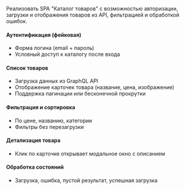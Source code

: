 Реализовать SPA "Каталог товаров" с возможностью авторизации, загрузки и отображения товаров из API, фильтрацией и обработкой ошибок.

#### Аутентификация (фейковая)
* Форма логина (email + пароль)
* Условный доступ к каталогу после входа

#### Список товаров
* Загрузка данных из GraphQL API
* Отображение карточек товара (название, цена, изображение)
* Поддержка пагинации или бесконечной прокрутки

#### Фильтрация и сортировка
* По цене, названию, категории
* Фильтры без перезагрузки

#### Детализация товара
* Клик по карточке открывает модальное окно с описанием

#### Обработка состояний
* Загрузка, ошибка, пустой результат, успешная загрузка
